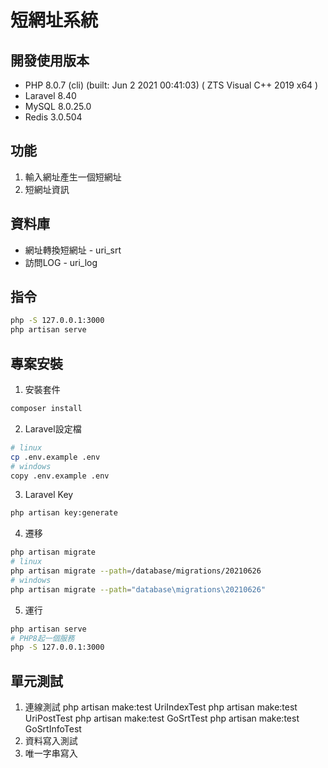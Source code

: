 # 短網址系統

## 開發使用版本
+ PHP 8.0.7 (cli) (built: Jun  2 2021 00:41:03) ( ZTS Visual C++ 2019 x64 )
+ Laravel 8.40
+ MySQL 8.0.25.0
+ Redis 3.0.504

## 功能
1. 輸入網址產生一個短網址
2. 短網址資訊

## 資料庫
+ 網址轉換短網址 - uri_srt
+ 訪問LOG - uri_log

## 指令
```bash
php -S 127.0.0.1:3000
php artisan serve
```

## 專案安裝
1. 安裝套件
```bash
composer install
```
2. Laravel設定檔
```bash
# linux
cp .env.example .env
# windows
copy .env.example .env
```
3. Laravel Key
```bash
php artisan key:generate
```
4. 遷移
```bash
php artisan migrate
# linux
php artisan migrate --path=/database/migrations/20210626
# windows
php artisan migrate --path="database\migrations\20210626"
```
5. 運行
```bash
php artisan serve
# PHP8起一個服務
php -S 127.0.0.1:3000
```

## 單元測試
1. 連線測試
php artisan make:test UriIndexTest
php artisan make:test UriPostTest
php artisan make:test GoSrtTest
php artisan make:test GoSrtInfoTest
1. 資料寫入測試
2. 唯一字串寫入
